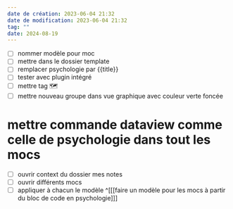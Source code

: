 ```yaml
---
date de création: 2023-06-04 21:32
date de modification: 2023-06-04 21:32
tag: ""
date: 2024-08-19
---
```

- [ ] nommer modèle pour moc
- [ ] mettre dans le dossier template
- [ ] remplacer psychologie par {{title}}
- [ ] tester avec plugin intégré
- [ ] mettre tag 🗺️
- [ ] mettre nouveau groupe dans vue graphique avec couleur verte foncée
# mettre commande dataview comme celle de psychologie dans tout les mocs
- [ ] ouvrir context du dossier mes notes
- [ ] ouvrir différents mocs
- [ ] appliquer à chacun le modèle ^[[[faire un modèle pour les mocs à partir du bloc de code en psychologie]]] 